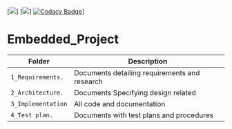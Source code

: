 [![](https://www.code-inspector.com/project/28962/score/svg)]
[![](https://www.code-inspector.com/project/28962/status/svg)]
[![Codacy Badge](https://app.codacy.com/project/badge/Grade/b91a2b2c429e4ecbbab2095ef0206b7b)](https://www.codacy.com/gh/devathimahesh2/Embedded_Project/dashboard?utm_source=github.com&amp;utm_medium=referral&amp;utm_content=devathimahesh2/Embedded_Project&amp;utm_campaign=Badge_Grade)]
# Embedded_Project
Folder           | Description
-----------------|--------------------
`1_Requirements.`  | Documents detailing requirements and research
`2_Architecture.`  | Documents Specifying design related
`3_Implementation` | All code and documentation
`4_Test plan.`     | Documents with test plans and procedures
